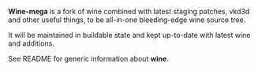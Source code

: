 **Wine-mega** is a fork of wine combined with latest staging patches, vkd3d and other useful things, to be all-in-one bleeding-edge wine source tree.

It will be maintained in buildable state and kept up-to-date with latest wine and additions.

See README for generic information about **wine**.
